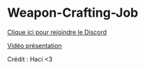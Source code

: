 # Weapon-Crafting-Job

[Clique ici pour rejoindre le Discord](https://discord.gg/pRXCnA8)

[Vidéo présentation](https://youtu.be/ZAMl1zCiShs)

Crédit : Haci <3
 
